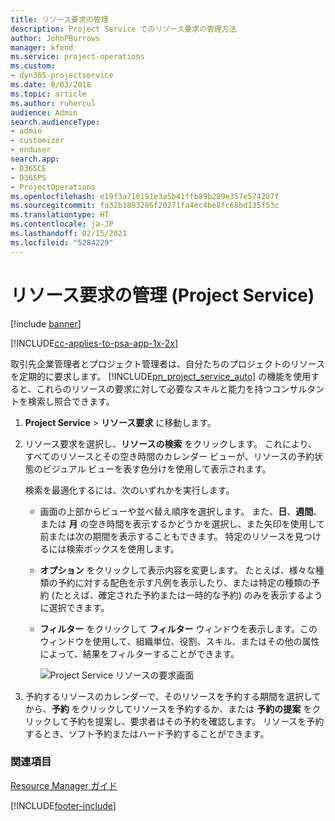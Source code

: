 ```yaml
---
title: リソース要求の管理
description: Project Service でのリソース要求の管理方法
author: JohnPBurrows
manager: kfend
ms.service: project-operations
ms.custom:
- dyn365-projectservice
ms.date: 8/03/2018
ms.topic: article
ms.author: ruhercul
audience: Admin
search.audienceType:
- admin
- customizer
- enduser
search.app:
- D365CE
- D365PS
- ProjectOperations
ms.openlocfilehash: e19f3a710191e3a5b41ffb89b289e357e574207f
ms.sourcegitcommit: fa32b1893286f20271fa4ec4be8fc68bd135f53c
ms.translationtype: HT
ms.contentlocale: ja-JP
ms.lasthandoff: 02/15/2021
ms.locfileid: "5284229"
---
```

# <a name="manage-resource-requests-project-service"></a>リソース要求の管理 (Project Service)

[!include [banner](../includes/psa-now-project-operations.md)]

[!INCLUDE[cc-applies-to-psa-app-1x-2x](../includes/cc-applies-to-psa-app-1x-2x.md)]

取引先企業管理者とプロジェクト管理者は、自分たちのプロジェクトのリソースを定期的に要求します。 [!INCLUDE[pn_project_service_auto](../includes/pn-project-service-auto.md)] の機能を使用すると、これらのリソースの要求に対して必要なスキルと能力を持つコンサルタントを検索し照合できます。  
  
1. **Project Service** > **リソース要求** に移動します。  
  
2. リソース要求を選択し、**リソースの検索** をクリックします。 これにより、すべてのリソースとその空き時間のカレンダー ビューが、リソースの予約状態のビジュアル ビューを表す色分けを使用して表示されます。  
  
    検索を最適化するには、次のいずれかを実行します。  
  
   -   画面の上部からビューや並べ替え順序を選択します。 また、**日**、**週間**、または **月** の空き時間を表示するかどうかを選択し、また矢印を使用して前または次の期間を表示することもできます。 特定のリソースを見つけるには検索ボックスを使用します。  
  
   -   **オプション** をクリックして表示内容を変更します。 たとえば、様々な種類の予約に対する配色を示す凡例を表示したり、または特定の種類の予約 (たとえば、確定された予約または一時的な予約) のみを表示するように選択できます。  
  
   -   **フィルター** をクリックして **フィルター** ウィンドウを表示します。このウィンドウを使用して、組織単位、役割、スキル、またはその他の属性によって、結果をフィルターすることができます。  
  
       ![Project Service リソースの要求画面](../psa/media/project-service-resource-request-screen.png "Project Service リソースの要求画面")  
  
3. 予約するリソースのカレンダーで、そのリソースを予約する期間を選択してから、**予約** をクリックしてリソースを予約するか、または **予約の提案** をクリックして予約を提案し、要求者はその予約を確認します。 リソースを予約するとき、ソフト予約またはハード予約することができます。  
  
### <a name="see-also"></a>関連項目  
 [Resource Manager ガイド](../psa/resource-manager-guide.md)


[!INCLUDE[footer-include](../includes/footer-banner.md)]